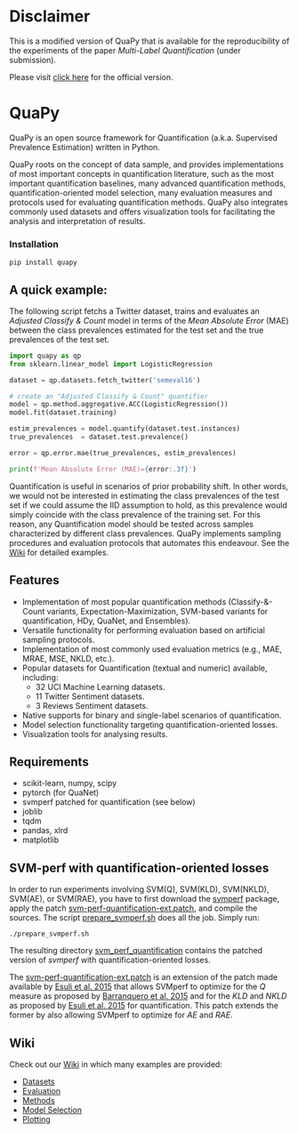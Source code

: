 # Disclaimer
This is a modified version of QuaPy that is available for the reproducibility of the
experiments of the paper *Multi-Label Quantification* (under submission).

Please visit [click here](https://github.com/HLT-ISTI/QuaPy) for the official version.

# QuaPy

QuaPy is an open source framework for Quantification (a.k.a. Supervised Prevalence Estimation)
written in Python.

QuaPy roots on the concept of data sample, and provides implementations of
most important concepts in quantification literature, such as the most important 
quantification baselines, many advanced quantification methods, 
quantification-oriented model selection, many evaluation measures and protocols
used for evaluating quantification methods.
QuaPy also integrates commonly used datasets and offers visualization tools 
for facilitating the analysis and interpretation of results.

### Installation

```commandline
pip install quapy
```

## A quick example:

The following script fetchs a Twitter dataset, trains and evaluates an 
_Adjusted Classify & Count_ model in terms of the _Mean Absolute Error_ (MAE)
between the class prevalences estimated for the test set and the true prevalences
of the test set.

```python
import quapy as qp
from sklearn.linear_model import LogisticRegression

dataset = qp.datasets.fetch_twitter('semeval16')

# create an "Adjusted Classify & Count" quantifier
model = qp.method.aggregative.ACC(LogisticRegression())
model.fit(dataset.training)

estim_prevalences = model.quantify(dataset.test.instances)
true_prevalences  = dataset.test.prevalence()

error = qp.error.mae(true_prevalences, estim_prevalences)

print(f'Mean Absolute Error (MAE)={error:.3f}')
```

Quantification is useful in scenarios of prior probability shift. In other
words, we would not be interested in estimating the class prevalences of the test set if 
we could assume the IID assumption to hold, as this prevalence would simply coincide with the 
class prevalence of the training set. For this reason, any Quantification model 
should be tested across samples characterized by different class prevalences.
QuaPy implements sampling procedures and evaluation protocols that automates this endeavour.
See the [Wiki](https://github.com/HLT-ISTI/QuaPy/wiki) for detailed examples.

## Features

* Implementation of most popular quantification methods (Classify-&-Count variants, Expectation-Maximization,
SVM-based variants for quantification, HDy, QuaNet, and Ensembles).
* Versatile functionality for performing evaluation based on artificial sampling protocols.
* Implementation of most commonly used evaluation metrics (e.g., MAE, MRAE, MSE, NKLD, etc.).
* Popular datasets for Quantification (textual and numeric) available, including:
    * 32 UCI Machine Learning datasets.
    * 11 Twitter Sentiment datasets.
    * 3 Reviews Sentiment datasets. 
* Native supports for binary and single-label scenarios of quantification.
* Model selection functionality targeting quantification-oriented losses.
* Visualization tools for analysing results.

## Requirements

* scikit-learn, numpy, scipy
* pytorch (for QuaNet)
* svmperf patched for quantification (see below)
* joblib
* tqdm
* pandas, xlrd
* matplotlib

## SVM-perf with quantification-oriented losses
In order to run experiments involving SVM(Q), SVM(KLD), SVM(NKLD),
SVM(AE), or SVM(RAE), you have to first download the 
[svmperf](http://www.cs.cornell.edu/people/tj/svm_light/svm_perf.html) 
package, apply the patch 
[svm-perf-quantification-ext.patch](./svm-perf-quantification-ext.patch), and compile the sources.
The script [prepare_svmperf.sh](prepare_svmperf.sh) does all the job. Simply run:

```
./prepare_svmperf.sh
```

The resulting directory [svm_perf_quantification](./svm_perf_quantification) contains the
patched version of _svmperf_ with quantification-oriented losses. 

The [svm-perf-quantification-ext.patch](./svm-perf-quantification-ext.patch) is an extension of the patch made available by
[Esuli et al. 2015](https://dl.acm.org/doi/abs/10.1145/2700406?casa_token=8D2fHsGCVn0AAAAA:ZfThYOvrzWxMGfZYlQW_y8Cagg-o_l6X_PcF09mdETQ4Tu7jK98mxFbGSXp9ZSO14JkUIYuDGFG0) 
that allows SVMperf to optimize for
the _Q_ measure as proposed by [Barranquero et al. 2015](https://www.sciencedirect.com/science/article/abs/pii/S003132031400291X) 
and for the _KLD_ and _NKLD_ as proposed by [Esuli et al. 2015](https://dl.acm.org/doi/abs/10.1145/2700406?casa_token=8D2fHsGCVn0AAAAA:ZfThYOvrzWxMGfZYlQW_y8Cagg-o_l6X_PcF09mdETQ4Tu7jK98mxFbGSXp9ZSO14JkUIYuDGFG0)
for quantification.
This patch extends the former by also allowing SVMperf to optimize for 
_AE_ and _RAE_.
  
  
## Wiki

Check out our [Wiki](https://github.com/HLT-ISTI/QuaPy/wiki) in which many examples
are provided:

* [Datasets](https://github.com/HLT-ISTI/QuaPy/wiki/Datasets)
* [Evaluation](https://github.com/HLT-ISTI/QuaPy/wiki/Evaluation)
* [Methods](https://github.com/HLT-ISTI/QuaPy/wiki/Methods)
* [Model Selection](https://github.com/HLT-ISTI/QuaPy/wiki/Model-Selection)
* [Plotting](https://github.com/HLT-ISTI/QuaPy/wiki/Plotting)